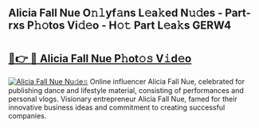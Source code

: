 ## Alicia Fall Nue O𝚗𝚕yf𝚊ns L𝚎a𝚔ed N𝚞𝚍es - Part-rxs P𝚑𝚘tos Vi𝚍𝚎o - H𝚘𝚝 Part L𝚎a𝚔s GERW4

# <h2><a href="http://kf3cjrp.oniu.top/?m=Alicia+Fall+Nue">🔗👉 🔴 Alicia Fall Nue P𝚑ot𝚘𝚜 V𝚒d𝚎o</a></h2>

[![Alicia Fall Nue Nu𝚍e𝚜](https://i.imgur.com/0qMVB7G.gif)](http://kf3cjrp.oniu.top/?m=Alicia+Fall+Nue)
Online influencer Alicia Fall Nue, celebrated for publishing dance and lifestyle material, consisting of performances and personal vlogs. Visionary entrepreneur Alicia Fall Nue, famed for their innovative business ideas and commitment to creating successful companies.  
